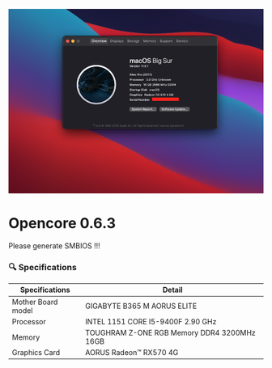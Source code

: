 ![Screenshot](Bigsur.png)

# Opencore 0.6.3

Please generate SMBIOS !!!

### 🔍 Specifications

| Specifications     | Detail                                      |
| ------------------ | ------------------------------------------- |
| Mother Board model | GIGABYTE B365 M AORUS ELITE                 |
| Processor          | INTEL 1151 CORE I5-9400F 2.90 GHz           |
| Memory             | TOUGHRAM Z-ONE RGB Memory DDR4 3200MHz 16GB |
| Graphics Card      | AORUS Radeon™ RX570 4G                      |
